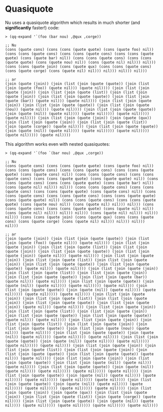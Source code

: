 Quasiquote
==========

Nu uses a quasiquote algorithm which results in much shorter (and
**significantly** faster!) code:

    > (qq-expand '`(foo (bar nou) ,@qux ,corge))

    ;; Nu
    (cons (quote cons) (cons (cons (quote quote) (cons (quote foo) nil)) (cons (cons (quote cons) (cons (cons (quote cons) (cons (cons (quote quote) (cons (quote bar) nil)) (cons (cons (quote cons) (cons (cons (quote quote) (cons (quote nou) nil)) (cons (quote nil) nil))) nil))) (cons (cons (quote join) (cons (quote qux) (cons (cons (quote cons) (cons (quote corge) (cons (quote nil) nil))) nil))) nil))) nil)))

    ;; ar
    (join (quote (join)) (join (list (join (quote (quote)) (join (list (join (quote (foo)) (quote nil))) (quote nil)))) (join (list (join (quote (join)) (join (list (join (quote (list)) (join (list (join (quote (join)) (join (list (join (quote (quote)) (join (list (join (quote (bar)) (quote nil))) (quote nil)))) (join (list (join (quote (join)) (join (list (join (quote (quote)) (join (list (join (quote (nou)) (quote nil))) (quote nil)))) (join (list (join (quote (quote)) (join (quote (nil)) (quote nil)))) (quote nil))))) (quote nil))))) (quote nil)))) (join (list (join (quote (join)) (join (quote (qux)) (join (list (join (quote (join)) (join (list (join (quote (list)) (join (quote (corge)) (quote nil)))) (join (list (join (quote (quote)) (join (quote (nil)) (quote nil)))) (quote nil))))) (quote nil))))) (quote nil))))) (quote nil))))


This algorithm works even with nested quasiquotes:

    > (qq-expand '`(foo `(bar nou) ,@qux ,corge))

    ;; Nu
    (cons (quote cons) (cons (cons (quote quote) (cons (quote foo) nil)) (cons (cons (quote cons) (cons (cons (quote cons) (cons (cons (quote quote) (cons (quote cons) nil)) (cons (cons (quote cons) (cons (cons (quote cons) (cons (cons (quote quote) (cons (quote quote) nil)) (cons (cons (quote cons) (cons (cons (quote quote) (cons (quote bar) nil)) (cons (quote nil) nil))) nil))) (cons (cons (quote cons) (cons (cons (quote cons) (cons (cons (quote quote) (cons (quote cons) nil)) (cons (cons (quote cons) (cons (cons (quote cons) (cons (cons (quote quote) (cons (quote quote) nil)) (cons (cons (quote cons) (cons (cons (quote quote) (cons (quote nou) nil)) (cons (quote nil) nil))) nil))) (cons (cons (quote cons) (cons (cons (quote quote) (cons (quote nil) nil)) (cons (quote nil) nil))) nil))) nil))) (cons (quote nil) nil))) nil))) nil))) (cons (cons (quote join) (cons (quote qux) (cons (cons (quote cons) (cons (quote corge) (cons (quote nil) nil))) nil))) nil))) nil)))

    ;; ar
    (join (quote (join)) (join (list (join (quote (quote)) (join (list (join (quote (foo)) (quote nil))) (quote nil)))) (join (list (join (quote (join)) (join (list (join (quote (list)) (join (list (join (quote (join)) (join (list (join (quote (quote)) (join (list (join (quote (join)) (quote nil))) (quote nil)))) (join (list (join (quote (join)) (join (list (join (quote (list)) (join (list (join (quote (join)) (join (list (join (quote (quote)) (join (list (join (quote (quote)) (quote nil))) (quote nil)))) (join (list (join (quote (join)) (join (list (join (quote (list)) (join (list (join (quote (join)) (join (list (join (quote (quote)) (join (list (join (quote (bar)) (quote nil))) (quote nil)))) (join (list (join (quote (quote)) (join (quote (nil)) (quote nil)))) (quote nil))))) (quote nil)))) (join (list (join (quote (quote)) (join (quote (nil)) (quote nil)))) (quote nil))))) (quote nil))))) (quote nil)))) (join (list (join (quote (join)) (join (list (join (quote (list)) (join (list (join (quote (join)) (join (list (join (quote (quote)) (join (list (join (quote (join)) (quote nil))) (quote nil)))) (join (list (join (quote (join)) (join (list (join (quote (list)) (join (list (join (quote (join)) (join (list (join (quote (quote)) (join (list (join (quote (quote)) (quote nil))) (quote nil)))) (join (list (join (quote (join)) (join (list (join (quote (list)) (join (list (join (quote (join)) (join (list (join (quote (quote)) (join (list (join (quote (nou)) (quote nil))) (quote nil)))) (join (list (join (quote (quote)) (join (quote (nil)) (quote nil)))) (quote nil))))) (quote nil)))) (join (list (join (quote (quote)) (join (quote (nil)) (quote nil)))) (quote nil))))) (quote nil))))) (quote nil)))) (join (list (join (quote (join)) (join (list (join (quote (list)) (join (list (join (quote (join)) (join (list (join (quote (quote)) (join (list (join (quote (quote)) (quote nil))) (quote nil)))) (join (list (join (quote (join)) (join (list (join (quote (quote)) (join (list (join (quote (nil)) (quote nil))) (quote nil)))) (join (list (join (quote (quote)) (join (quote (nil)) (quote nil)))) (quote nil))))) (quote nil))))) (quote nil)))) (join (list (join (quote (quote)) (join (quote (nil)) (quote nil)))) (quote nil))))) (quote nil))))) (quote nil))))) (quote nil)))) (join (list (join (quote (quote)) (join (quote (nil)) (quote nil)))) (quote nil))))) (quote nil))))) (quote nil))))) (quote nil)))) (join (list (join (quote (join)) (join (quote (qux)) (join (list (join (quote (join)) (join (list (join (quote (list)) (join (quote (corge)) (quote nil)))) (join (list (join (quote (quote)) (join (quote (nil)) (quote nil)))) (quote nil))))) (quote nil))))) (quote nil))))) (quote nil))))
